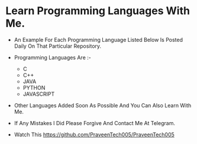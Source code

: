 # Learn Programming Languages With Me.
- An Example For Each Programming Language Listed Below Is Posted Daily On That Particular Repository.
- Programming Languages Are :-

  - C
  - C++
  - JAVA
  - PYTHON
  - JAVASCRIPT

- Other Languages Added Soon As Possible And You Can Also Learn With Me.
- If Any Mistakes I Did Please Forgive And Contact Me At Telegram.

- Watch This https://github.com/PraveenTech005/PraveenTech005
